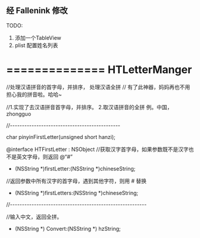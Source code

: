 

## 经 Fallenink 修改

TODO:
1. 添加一个TableView
2. plist 配置姓名列表


==============
HTLetterManger
==============

//处理汉语拼音的首字母，并排序， 处理汉语全拼
// 有了此神器，妈妈再也不用担心我的拼音啦。哈哈~

//1.实现了去汉语拼音首字母，并排序。 
2.取汉语拼音的全拼  例。中国， zhongguo

//----------------------------------------------

char pinyinFirstLetter(unsigned short hanzi);

@interface HTFirstLetter : NSObject
//获取汉字首字母，如果参数既不是汉字也不是英文字母，则返回 @“#”
+ (NSString *)firstLetter:(NSString *)chineseString;

//返回参数中所有汉字的首字母，遇到其他字符，则用 # 替换
+ (NSString *)firstLetters:(NSString *)chineseString;

//---------------------------------------------------------

//输入中文，返回全拼。
+ (NSString *) Convert:(NSString *) hzString;
